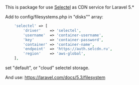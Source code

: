 This is package for use [Selectel](https://selectel.com/) as CDN service for Laravel 5.*

Add to config/filesystems.php in "disks"" array:
```php
    'selectel' => [
        'driver'    => 'selectel',
        'username'  => 'container-username',
        'key'       => 'container-password',
        'container' => 'container-name',
        'endpoint'  => 'https://auth.selcdn.ru',
        'region'    => 'aws-global',
    ],
```
set "default", or "cloud" selectel storage.

And use: https://laravel.com/docs/5.3/filesystem